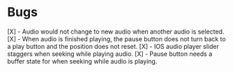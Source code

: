 # Bugs

[X] - Audio would not change to new audio when another audio is selected.
[X] - When audio is finished playing, the pause button does not turn back to a play button and the position does not reset.
[X] - IOS audio player slider staggers when seeking while playing audio.
[X] - Pause button needs a buffer state for when seeking while audio is playing.